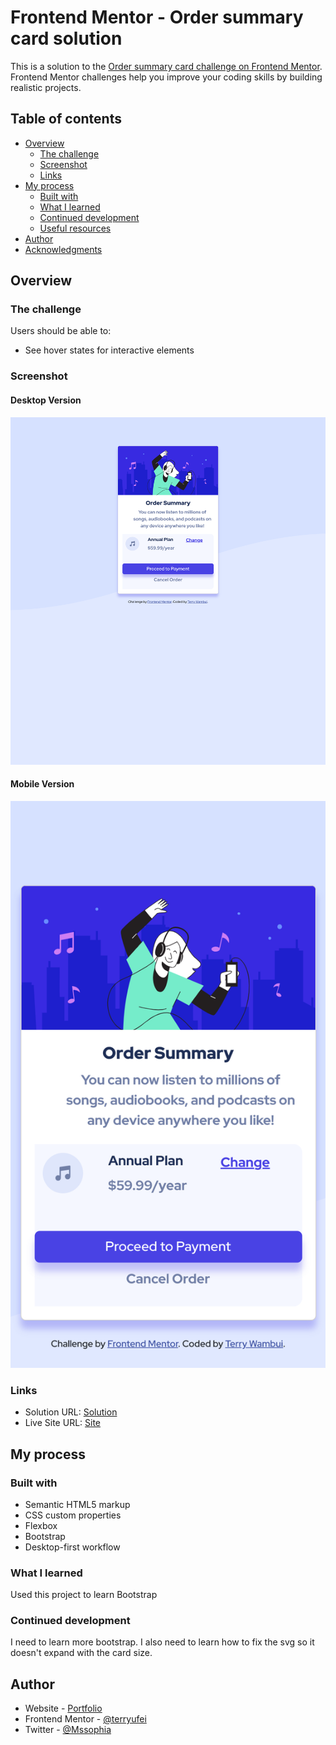 # Frontend Mentor - Order summary card solution

This is a solution to the [Order summary card challenge on Frontend Mentor](https://www.frontendmentor.io/challenges/order-summary-component-QlPmajDUj). Frontend Mentor challenges help you improve your coding skills by building realistic projects. 

## Table of contents

- [Overview](#overview)
  - [The challenge](#the-challenge)
  - [Screenshot](#screenshot)
  - [Links](#links)
- [My process](#my-process)
  - [Built with](#built-with)
  - [What I learned](#what-i-learned)
  - [Continued development](#continued-development)
  - [Useful resources](#useful-resources)
- [Author](#author)
- [Acknowledgments](#acknowledgments)


## Overview

### The challenge

Users should be able to:

- See hover states for interactive elements

### Screenshot

#### Desktop Version

![](./images/desktop.png)


#### Mobile Version

![](./images/mobile.png)


### Links

- Solution URL: [Solution](https://github.com/terryyufei/frontend_mentor/tree/main/Order-summary-component)
- Live Site URL: [Site](https://frontend-mentor-order-card.vercel.app/)

## My process

### Built with

- Semantic HTML5 markup
- CSS custom properties
- Flexbox
- Bootstrap
- Desktop-first workflow


### What I learned

Used this project to learn Bootstrap


### Continued development

I need to learn more bootstrap. I also need to learn how to fix the svg so it doesn't expand with the card size.


## Author

- Website - [Portfolio](https://portfolio-tau-two-84.vercel.app/)
- Frontend Mentor - [@terryufei](https://www.frontendmentor.io/profile/terryyufei)
- Twitter - [@Mssophia](https://twitter.com/Mssophia_)
